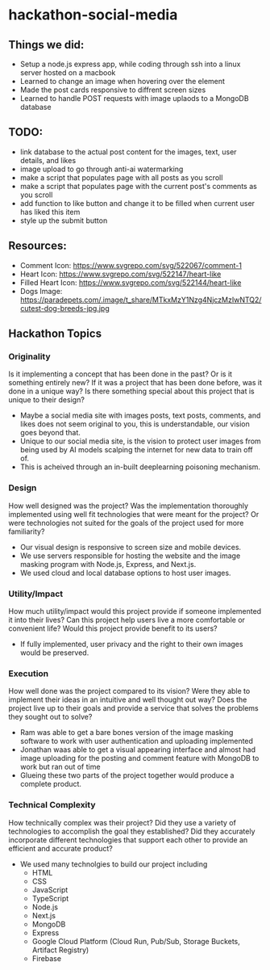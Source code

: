 # hackathon-social-media

## Things we did:
- Setup a node.js express app, while coding through ssh into a linux server hosted on a macbook
- Learned to change an image when hovering over the element
- Made the post cards responsive to diffrent screen sizes
- Learned to handle POST requests with image uplaods to a MongoDB database

## TODO:
- link database to the actual post content for the images, text, user details, and likes
- image upload to go through anti-ai watermarking
- make a script that populates page with all posts as you scroll
- make a script that populates page with the current post's comments as you scroll
- add function to like button and change it to be filled when current user has liked this item
- style up the submit button

## Resources:
- Comment Icon: https://www.svgrepo.com/svg/522067/comment-1
- Heart Icon: https://www.svgrepo.com/svg/522147/heart-like
- Filled Heart Icon: https://www.svgrepo.com/svg/522144/heart-like
- Dogs Image: https://paradepets.com/.image/t_share/MTkxMzY1Nzg4NjczMzIwNTQ2/cutest-dog-breeds-jpg.jpg

## Hackathon Topics
### Originality
Is it implementing a concept that has been done in the past? Or is it something entirely new? If it was a project that has been done before, was it done in a unique way? Is there something special about this project that is unique to their design?
-   Maybe a social media site with images posts, text posts, comments, and likes does not seem original to you, this is understandable, our vision goes beyond that.
-   Unique to our social media site, is the vision to protect user images from being used by AI models scalping the internet for new data to train off of.
- This is acheived through an in-built deeplearning poisoning mechanism.
### Design
How well designed was the project? Was the implementation thoroughly implemented using well fit technologies that were meant for the project? Or were technologies not suited for the goals of the project used for more familiarity?
- Our visual design is responsive to screen size and mobile devices.
- We use servers responsible for hosting the website and the image masking program with Node.js, Express, and Next.js.
- We used cloud and local database options to host user images.
### Utility/Impact
How much utility/impact would this project provide if someone implemented it into their lives? Can this project help users live a more comfortable or convenient life? Would this project provide benefit to its users?
- If fully implemented, user privacy and the right to their own images would be preserved.
### Execution
How well done was the project compared to its vision? Were they able to implement their ideas in an intuitive and well thought out way? Does the project live up to their goals and provide a service that solves the problems they sought out to solve?
- Ram was able to get a bare bones version of the image masking software to work with user authentication and uploading implemented
- Jonathan waas able to get a visual appearing interface and almost had image uploading for the posting and comment feature with MongoDB to work but ran out of time
- Glueing these two parts of the project together would produce a complete product.
### Technical Complexity
How technically complex was their project? Did they use a variety of technologies to accomplish the goal they established? Did they accurately incorporate different technologies that support each other to provide an efficient and accurate product?
- We used many technolgies to build our project including
    - HTML
    - CSS
    - JavaScript
    - TypeScript
    - Node.js
    - Next.js
    - MongoDB
    - Express
    - Google Cloud Platform (Cloud Run, Pub/Sub, Storage Buckets, Artifact Registry)
    - Firebase
